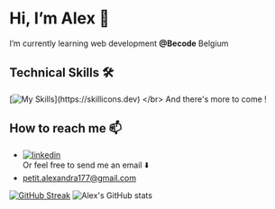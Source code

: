 #  Hi, I’m Alex 👋

I’m currently learning web development **@Becode** Belgium

## Technical Skills 🛠

[![My Skills](https://skillicons.dev/icons?i=html,css,sass,js,php,sql,bash,git,figma,)](https://skillicons.dev) </br>
And there's more to come !

##  How to reach me 📫

- [![linkedin](https://img.shields.io/badge/linkedin-0A66C2?style=for-the-badge&logo=linkedin&logoColor=white)](https://www.linkedin.com/in/alexandra-petit-dev/) </br>
Or feel free to send me an email ⬇️
- petit.alexandra177@gmail.com

[![GitHub Streak](http://github-readme-streak-stats.herokuapp.com?user=Alexpe77&theme=midnight-purple&exclude_days=Sun%2CSat)](https://git.io/streak-stats)
![Alex's GitHub stats](https://github-readme-stats.vercel.app/api?username=alexpe77&show_icons=true&theme=transparent)
